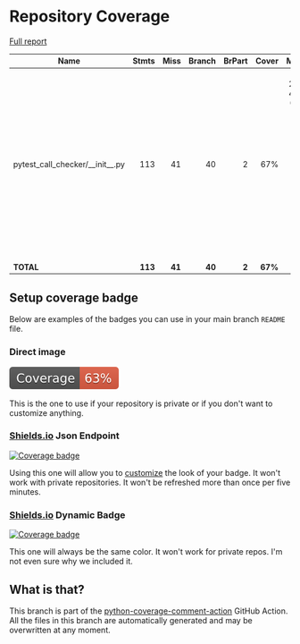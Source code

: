 # Repository Coverage

[Full report](https://htmlpreview.github.io/?https://github.com/ewjoachim/pytest-call-checker/blob/python-coverage-comment-action-data/htmlcov/index.html)

| Name                                  |    Stmts |     Miss |   Branch |   BrPart |   Cover |   Missing |
|-------------------------------------- | -------: | -------: | -------: | -------: | ------: | --------: |
| pytest\_call\_checker/\_\_init\_\_.py |      113 |       41 |       40 |        2 |     67% |1-11, 21-32, 42-43, 64, 67, 91, 110, 113, 124, 130, 145-146, 149, 165, 173-176, 180, 183, 185, 190-199 |
|                             **TOTAL** |  **113** |   **41** |   **40** |    **2** | **67%** |           |


## Setup coverage badge

Below are examples of the badges you can use in your main branch `README` file.

### Direct image

[![Coverage badge](https://raw.githubusercontent.com/ewjoachim/pytest-call-checker/python-coverage-comment-action-data/badge.svg)](https://htmlpreview.github.io/?https://github.com/ewjoachim/pytest-call-checker/blob/python-coverage-comment-action-data/htmlcov/index.html)

This is the one to use if your repository is private or if you don't want to customize anything.

### [Shields.io](https://shields.io) Json Endpoint

[![Coverage badge](https://img.shields.io/endpoint?url=https://raw.githubusercontent.com/ewjoachim/pytest-call-checker/python-coverage-comment-action-data/endpoint.json)](https://htmlpreview.github.io/?https://github.com/ewjoachim/pytest-call-checker/blob/python-coverage-comment-action-data/htmlcov/index.html)

Using this one will allow you to [customize](https://shields.io/endpoint) the look of your badge.
It won't work with private repositories. It won't be refreshed more than once per five minutes.

### [Shields.io](https://shields.io) Dynamic Badge

[![Coverage badge](https://img.shields.io/badge/dynamic/json?color=brightgreen&label=coverage&query=%24.message&url=https%3A%2F%2Fraw.githubusercontent.com%2Fewjoachim%2Fpytest-call-checker%2Fpython-coverage-comment-action-data%2Fendpoint.json)](https://htmlpreview.github.io/?https://github.com/ewjoachim/pytest-call-checker/blob/python-coverage-comment-action-data/htmlcov/index.html)

This one will always be the same color. It won't work for private repos. I'm not even sure why we included it.

## What is that?

This branch is part of the
[python-coverage-comment-action](https://github.com/marketplace/actions/python-coverage-comment)
GitHub Action. All the files in this branch are automatically generated and may be
overwritten at any moment.